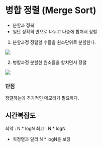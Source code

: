 # 병합 정렬 (Merge Sort)
- 분할과 정복
- 일단 정확히 반으로 나누고 나중에 합쳐서 정렬

1. 분할과정
 정렬할 수들을 원소단위로 분할한다.

![](https://img1.daumcdn.net/thumb/R1280x0/?scode=mtistory2&fname=http%3A%2F%2Fcfile2.uf.tistory.com%2Fimage%2F994E1D485AFACB77269A60)


2. 병합과정
 분할한 원소들을 합치면서 정렬
 
 ![](https://img1.daumcdn.net/thumb/R1280x0/?scode=mtistory2&fname=http%3A%2F%2Fcfile6.uf.tistory.com%2Fimage%2F99DF60485AFACBD603A744)

### 단점
정렬하는데 추가적인 메모리가 필요하다.

## 시간복잡도
최악 : N * logN
최고 : N * logN

- 퀵정렬과 달리  N * logN을 보장



